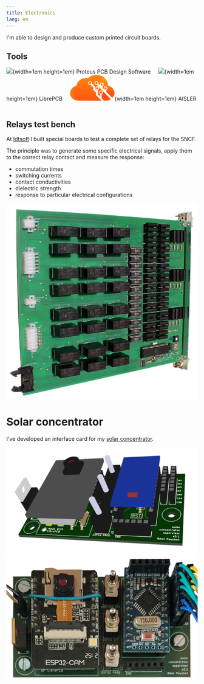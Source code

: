 ```yaml
---
title: Electronics
lang: en
---
```


I'm able to design and produce custom printed circuit boards.

## Tools

![](images/proteus.ico){width=1em height=1em} Proteus PCB Design Software &nbsp; &nbsp;
![](images/librepcb.ico){width=1em height=1em} LibrePCB &nbsp; &nbsp;
![](images/aisler.png){width=1em height=1em} AISLER &nbsp; &nbsp;

## Relays test bench

At [Idtsoft](http://idtsoft.fr/) I built special boards to test a complete set of relays for the SNCF.

The principle was to generate some specific electrical signals, apply them to the correct relay contact
and measure the response:

* commutation times
* switching currents
* contact conductivities
* dielectric strength
* response to particular electrical configurations

![](images/contact_card.png)

# Solar concentrator

I've developed an interface card for my
[solar concentrator](./solar.html).

![](images/solar_concentrator_supervisor_3d_model.png)
![](images/solar_concentrator_supervisor.png)
